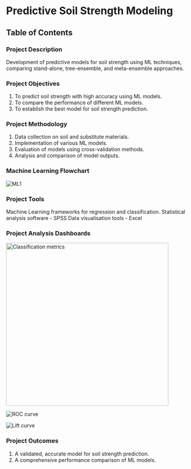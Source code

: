 # Predictive Soil Strength Modeling

## Table of Contents

### Project Description
Development of predictive models for soil strength using ML techniques, comparing stand-alone, tree-ensemble, and meta-ensemble approaches.

### Project Objectives
1. To predict soil strength with high accuracy using ML models.
2. To compare the performance of different ML models.
3. To establish the best model for soil strength prediction.

### Project Methodology
1. Data collection on soil and substitute materials.
2. Implementation of various ML models.
3. Evaluation of models using cross-validation methods.
4. Analysis and comparison of model outputs.

### Machine Learning Flowchart
![ML1](https://github.com/eyowhite/Modeling-Ground-Improvement/assets/151957176/71609592-f325-4855-bc7b-b287033bc696)

### Project Tools

Machine Learning frameworks for regression and classification.
Statistical analysis software - SPSS
Data visualisation tools - Excel

### Project Analysis Dashboards

<img width="443" alt="Classification metrics" src="https://github.com/eyowhite/Modeling-Ground-Improvement/assets/151957176/1cf1d27f-b07c-4da1-8fa9-35b847ff499d">

![ROC curve](https://github.com/eyowhite/Modeling-Ground-Improvement/assets/151957176/4da16ca9-c8cc-4616-b4f3-d66ed8b12f26)

![Lift curve](https://github.com/eyowhite/Modeling-Ground-Improvement/assets/151957176/6515e770-1615-4509-aae3-345fd91c0446)

### Project Outcomes
1. A validated, accurate model for soil strength prediction.
2. A comprehensive performance comparison of ML models.



